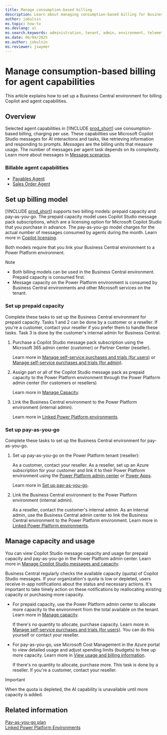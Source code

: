 ```yaml
---
title: Manage consumption-based billing
description: Learn about managing consumption-based billing for Business Central.
author: jobulsin
ms.topic: how-to
ms.devlang: al
ms.search.keywords: administration, tenant, admin, environment, telemetry, billing
ms.date: 06/04/2025
ms.author: jobulsin
ms.reviewer: jswymer
---
```

# Manage consumption-based billing for agent capabilities

<!--[!INCLUDE [preview-banner](~/../shared-content/shared/preview-includes/preview-banner.md)]-->

This article explains how to set up a Business Central environment for billing Copilot and agent capabilities.

<!--
> [!IMPORTANT]
>
> - This is a preview feature that's available with version 26.0 sandbox environments in the United Kingdom (UK) and United States (US).
> - Preview features aren’t meant for production use and might have restricted functionality. These features are subject to [supplemental terms of use](https://go.microsoft.com/fwlink/?linkid=2189520), and are available before an official release so that customers can get early access and provide feedback.-->

## Overview

Selected agent capabilities in [!INCLUDE [prod_short](../includes/prod_short.md)] use consumption-based billing, charging per use. These capabilities use Microsoft Copilot Studio messages for AI interactions and tasks, like retrieving information and responding to prompts. *Messages* are the billing units that measure usage. The number of messages per agent task depends on its complexity. Learn more about messages in [Message scenarios](/microsoft-copilot-studio/requirements-messages-management#message-scenarios).

<!--Learn more about billing in [Copilot Studio licensing](/microsoft-copilot-studio/billing-licensing). [Dynamics 365 Licensing Guide](https://go.microsoft.com/fwlink/?LinkId=866544).Power Platform Licensing Guide](https://go.microsoft.com/fwlink/?LinkId=2085130)-->

### Billable agent capabilities

- [Payables Agent](/dynamics365/business-central/payables-agent)
- [Sales Order Agent](/dynamics365/business-central/sales-order-agent)

## Set up billing model

[!INCLUDE [prod_short](../includes/prod_short.md)] supports two billing models: prepaid capacity and pay-as-you-go. The prepaid capacity model uses Copilot Studio message pack subscriptions, which are a licensing option for Microsoft Copilot Studio that you purchase in advance. The pay-as-you-go model charges for the actual number of messages consumed by agents during the month. Learn more in [Copilot licensing](/microsoft-copilot-studio/billing-licensing).

Both models require that you link your Business Central environment to a Power Platform environment.

> [!NOTE]
>
> - Both billing models can be used in the Business Central environment. Prepaid capacity is consumed first.
> - Message capacity on the Power Platform environment is consumed by Business Central environments and other Microsoft services on the tenant.

### Set up prepaid capacity

Complete these tasks to set up the Business Central environment for prepaid capacity. Tasks 1 and 2 can be done by a customer or a reseller. If you're a customer, contact your reseller if you prefer them to handle these tasks. Task 3 is done by the customer's internal admin for Business Central.

1. Purchase a Copilot Studio message pack subscription using the Microsoft 365 admin center (customer) or Partner Center (reseller).

   Learn more in [Manage self-service purchases and trials (for users)](/microsoft-365/commerce/subscriptions/manage-self-service-purchases-users) or [Manage self-service purchases and trials (for admin)](/microsoft-365/commerce/subscriptions/manage-self-service-purchases-admins).

1. Assign part or all of the Copilot Studio message pack as prepaid capacity to the Power Platform environment through the Power Platform admin center (for customers or resellers)

   Learn more in [Manage Capacity](/power-platform/admin/manage-copilot-studio-messages-capacity?tabs=new#manage-capacity).

1. Link the Business Central environment to the Power Platform environment (internal admin).

   Learn more in [Linked Power Platform environments](tenant-admin-center-environments.md#linked-power-platform-environment).

### Set up pay-as-you-go

Complete these tasks to set up the Business Central environment for pay-as-you-go.

1. Set up pay-as-you-go on the Power Platform tenant (reseller):

   As a customer, contact your reseller. As a reseller, set up an Azure subscription for your customer and link it to their Power Platform environment using the [Power Platform admin center](https://admin.powerplatform.microsoft.com/) or [Power Apps](https://make.powerapps.com/).

   Learn more in [Set up pay-as-you-go](/power-platform/admin/pay-as-you-go-set-up).
1. Link the Business Central environment to the Power Platform environment (internal admin).

   As a reseller, contact the customer's internal admin. As an internal admin, use the Business Central admin center to link the Business Central environment to the Power Platform environment. Learn more in [Linked Power Platform environments](tenant-admin-center-environments.md#linked-power-platform-environment).

## Manage capacity and usage

You can view Copilot Studio message capacity and usage for prepaid capacity and pay-as-you-go in the Power Platform admin center. Learn more in [Manage Copilot Studio messages and capacity](/power-platform/admin/manage-copilot-studio-messages-capacity).

Business Central regularly checks the available capacity (quota) of Copilot Studio messages. If your organization's quota is low or depleted, users receive in-app notifications about the status and necessary actions. It's important to take timely action on these notifications by reallocating existing capacity or purchasing more capacity.

- For prepaid capacity, use the Power Platform admin center to allocate more capacity to the environment from the total available on the tenant. Learn more in [Manage capacity](/power-platform/admin/manage-copilot-studio-messages-capacity#manage-capacity).

  If there's no quantity to allocate, purchase capacity. Learn more in [Manage self-service purchases and trials (for users)](/microsoft-365/commerce/subscriptions/manage-self-service-purchases-users). You can do this yourself or contact your reseller.

- For pay-as-you-go, use Microsoft Cost Management in the Azure portal to view detailed usage and adjust spending limits (budgets) to free up more capacity. Learn more in [View usage and billing information](/power-platform/admin/pay-as-you-go-usage-costs).

  If there's no quantity to allocate, purchase more. This task is done by a reseller. If you're a customer, contact your reseller.

> [!IMPORTANT]
> When the quota is depleted, the AI capability is unavailable until more capacity is added.

## Related information

[Pay-as-you-go plan](/power-platform/admin/pay-as-you-go-overview)  
[Linked Power Platform Environments](tenant-admin-center-environments.md#linked-power-platform-environment)  
